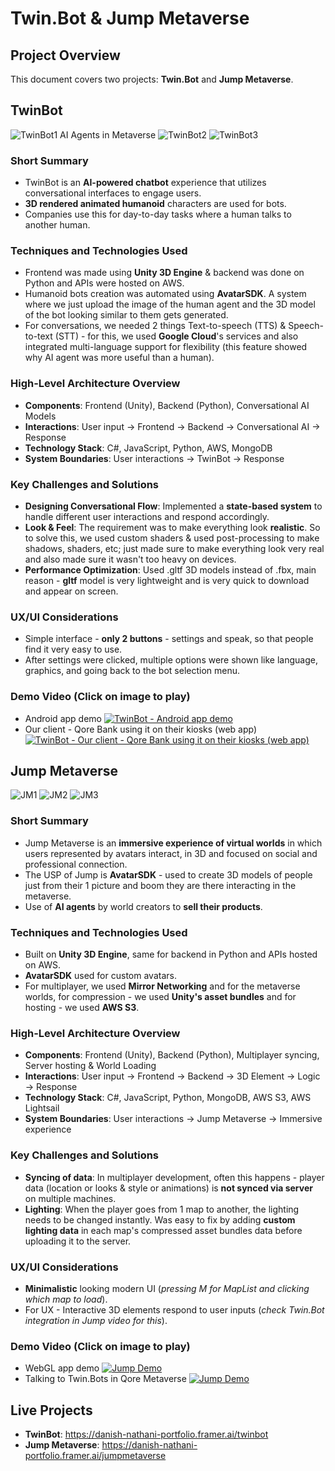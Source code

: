 # Twin.Bot & Jump Metaverse

## Project Overview

This document covers two projects: **Twin.Bot** and **Jump Metaverse**.

## **TwinBot**

![TwinBot1](https://i.imgur.com/zQ2EKtp.png)
AI Agents in Metaverse
![TwinBot2](https://i.imgur.com/M9SudR6.png) 
![TwinBot3](https://i.imgur.com/y511nTa.png)

### Short Summary
* TwinBot is an **AI-powered chatbot** experience that utilizes conversational interfaces to engage users.
* **3D rendered animated humanoid** characters are used for bots.
* Companies use this for day-to-day tasks where a human talks to another human.

### Techniques and Technologies Used
* Frontend was made using **Unity 3D Engine** & backend was done on Python and APIs were hosted on AWS.
* Humanoid bots creation was automated using **AvatarSDK**. A system where we just upload the image of the human agent and the 3D model of the bot looking similar to them gets generated.
* For conversations, we needed 2 things Text-to-speech (TTS) & Speech-to-text (STT) - for this, we used **Google Cloud**'s services and also integrated multi-language support for flexibility (this feature showed why AI agent was more useful than a human).

### High-Level Architecture Overview
* **Components**: Frontend (Unity), Backend (Python), Conversational AI Models
* **Interactions**: User input → Frontend → Backend → Conversational AI → Response
* **Technology Stack**: C#, JavaScript, Python, AWS, MongoDB
* **System Boundaries**: User interactions → TwinBot → Response

### Key Challenges and Solutions
* **Designing Conversational Flow**: Implemented a **state-based system** to handle different user interactions and respond accordingly.
* **Look & Feel**: The requirement was to make everything look **realistic**. So to solve this, we used custom shaders & used post-processing to make shadows, shaders, etc; just made sure to make everything look very real and also made sure it wasn't too heavy on devices.
* **Performance Optimization**: Used .gltf 3D models instead of .fbx, main reason - **gltf** model is very lightweight and is very quick to download and appear on screen.

### UX/UI Considerations
* Simple interface - **only 2 buttons** - settings and speak, so that people find it very easy to use.
* After settings were clicked, multiple options were shown like language, graphics, and going back to the bot selection menu.

### Demo Video (Click on image to play)
* Android app demo
[![TwinBot - Android app demo](https://img.youtube.com/vi/VZ8gKm2fiUA/0.jpg)](https://youtu.be/VZ8gKm2fiUA)
* Our client - Qore Bank using it on their kiosks (web app)
[![TwinBot - Our client - Qore Bank using it on their kiosks (web app)](https://img.youtube.com/vi/gG9kfGlFLuI/0.jpg)](https://youtu.be/gG9kfGlFLuI)

## **Jump Metaverse**

![JM1](https://i.imgur.com/1vDRbp3.png) ![JM2](https://i.imgur.com/4EjVDXS.png") ![JM3](https://i.imgur.com/xMJMztV.png)

### Short Summary
* Jump Metaverse is an **immersive experience of virtual worlds** in which users represented by avatars interact, in 3D and focused on social and professional connection.
* The USP of Jump is **AvatarSDK** - used to create 3D models of people just from their 1 picture and boom they are there interacting in the metaverse.
* Use of **AI agents** by world creators to **sell their products**.

### Techniques and Technologies Used
* Built on **Unity 3D Engine**, same for backend in Python and APIs hosted on AWS.
* **AvatarSDK** used for custom avatars.
* For multiplayer, we used **Mirror Networking** and for the metaverse worlds, for compression - we used **Unity's asset bundles** and for hosting - we used **AWS S3**.

### High-Level Architecture Overview
* **Components**: Frontend (Unity), Backend (Python), Multiplayer syncing, Server hosting & World Loading
* **Interactions**: User input → Frontend → Backend → 3D Element → Logic → Response
* **Technology Stack**: C#, JavaScript, Python, MongoDB, AWS S3, AWS Lightsail
* **System Boundaries**: User interactions → Jump Metaverse → Immersive experience

### Key Challenges and Solutions
* **Syncing of data**: In multiplayer development, often this happens - player data (location or looks & style or animations) is **not synced via server** on multiple machines.
* **Lighting**: When the player goes from 1 map to another, the lighting needs to be changed instantly. Was easy to fix by adding **custom lighting data** in each map's compressed asset bundles data before uploading it to the server.

### UX/UI Considerations
* **Minimalistic** looking modern UI (*pressing M for MapList and clicking which map to load*).
* For UX - Interactive 3D elements respond to user inputs (*check Twin.Bot integration in Jump video for this*).

### Demo Video (Click on image to play)
* WebGL app demo
[![Jump Demo](https://img.youtube.com/vi/jH1TJk3UvF0/0.jpg)](https://youtu.be/jH1TJk3UvF0)
* Talking to Twin.Bots in Qore Metaverse
[![Jump Demo](https://img.youtube.com/vi/plhwuNNX5J0/0.jpg)](https://youtu.be/plhwuNNX5J0)

## **Live Projects**
* **TwinBot**: https://danish-nathani-portfolio.framer.ai/twinbot
* **Jump Metaverse**: https://danish-nathani-portfolio.framer.ai/jumpmetaverse
